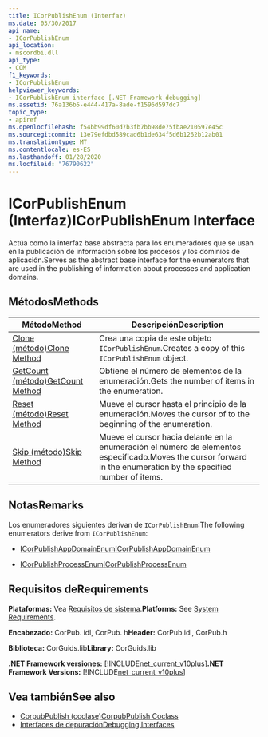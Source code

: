 ```yaml
---
title: ICorPublishEnum (Interfaz)
ms.date: 03/30/2017
api_name:
- ICorPublishEnum
api_location:
- mscordbi.dll
api_type:
- COM
f1_keywords:
- ICorPublishEnum
helpviewer_keywords:
- ICorPublishEnum interface [.NET Framework debugging]
ms.assetid: 76a136b5-e444-417a-8ade-f1596d597dc7
topic_type:
- apiref
ms.openlocfilehash: f54bb99df60d7b3fb7bb98de75fbae210597e45c
ms.sourcegitcommit: 13e79efdbd589cad6b1de634f5d6b1262b12ab01
ms.translationtype: MT
ms.contentlocale: es-ES
ms.lasthandoff: 01/28/2020
ms.locfileid: "76790622"
---
```

# <a name="icorpublishenum-interface"></a><span data-ttu-id="feddd-102">ICorPublishEnum (Interfaz)</span><span class="sxs-lookup"><span data-stu-id="feddd-102">ICorPublishEnum Interface</span></span>
<span data-ttu-id="feddd-103">Actúa como la interfaz base abstracta para los enumeradores que se usan en la publicación de información sobre los procesos y los dominios de aplicación.</span><span class="sxs-lookup"><span data-stu-id="feddd-103">Serves as the abstract base interface for the enumerators that are used in the publishing of information about processes and application domains.</span></span>  
  
## <a name="methods"></a><span data-ttu-id="feddd-104">Métodos</span><span class="sxs-lookup"><span data-stu-id="feddd-104">Methods</span></span>  
  
|<span data-ttu-id="feddd-105">Método</span><span class="sxs-lookup"><span data-stu-id="feddd-105">Method</span></span>|<span data-ttu-id="feddd-106">Descripción</span><span class="sxs-lookup"><span data-stu-id="feddd-106">Description</span></span>|  
|------------|-----------------|  
|[<span data-ttu-id="feddd-107">Clone (método)</span><span class="sxs-lookup"><span data-stu-id="feddd-107">Clone Method</span></span>](icorpublishenum-clone-method.md)|<span data-ttu-id="feddd-108">Crea una copia de este objeto `ICorPublishEnum`.</span><span class="sxs-lookup"><span data-stu-id="feddd-108">Creates a copy of this `ICorPublishEnum` object.</span></span>|  
|[<span data-ttu-id="feddd-109">GetCount (método)</span><span class="sxs-lookup"><span data-stu-id="feddd-109">GetCount Method</span></span>](icorpublishenum-getcount-method.md)|<span data-ttu-id="feddd-110">Obtiene el número de elementos de la enumeración.</span><span class="sxs-lookup"><span data-stu-id="feddd-110">Gets the number of items in the enumeration.</span></span>|  
|[<span data-ttu-id="feddd-111">Reset (método)</span><span class="sxs-lookup"><span data-stu-id="feddd-111">Reset Method</span></span>](icorpublishenum-reset-method.md)|<span data-ttu-id="feddd-112">Mueve el cursor hasta el principio de la enumeración.</span><span class="sxs-lookup"><span data-stu-id="feddd-112">Moves the cursor of to the beginning of the enumeration.</span></span>|  
|[<span data-ttu-id="feddd-113">Skip (método)</span><span class="sxs-lookup"><span data-stu-id="feddd-113">Skip Method</span></span>](icorpublishenum-skip-method.md)|<span data-ttu-id="feddd-114">Mueve el cursor hacia delante en la enumeración el número de elementos especificado.</span><span class="sxs-lookup"><span data-stu-id="feddd-114">Moves the cursor forward in the enumeration by the specified number of items.</span></span>|  
  
## <a name="remarks"></a><span data-ttu-id="feddd-115">Notas</span><span class="sxs-lookup"><span data-stu-id="feddd-115">Remarks</span></span>  
 <span data-ttu-id="feddd-116">Los enumeradores siguientes derivan de `ICorPublishEnum`:</span><span class="sxs-lookup"><span data-stu-id="feddd-116">The following enumerators derive from `ICorPublishEnum`:</span></span>  
  
- [<span data-ttu-id="feddd-117">ICorPublishAppDomainEnum</span><span class="sxs-lookup"><span data-stu-id="feddd-117">ICorPublishAppDomainEnum</span></span>](icorpublishappdomainenum-interface.md)  
  
- [<span data-ttu-id="feddd-118">ICorPublishProcessEnum</span><span class="sxs-lookup"><span data-stu-id="feddd-118">ICorPublishProcessEnum</span></span>](icorpublishprocessenum-interface.md)  
  
## <a name="requirements"></a><span data-ttu-id="feddd-119">Requisitos de</span><span class="sxs-lookup"><span data-stu-id="feddd-119">Requirements</span></span>  
 <span data-ttu-id="feddd-120">**Plataformas:** Vea [Requisitos de sistema](../../../../docs/framework/get-started/system-requirements.md).</span><span class="sxs-lookup"><span data-stu-id="feddd-120">**Platforms:** See [System Requirements](../../../../docs/framework/get-started/system-requirements.md).</span></span>  
  
 <span data-ttu-id="feddd-121">**Encabezado:** CorPub. idl, CorPub. h</span><span class="sxs-lookup"><span data-stu-id="feddd-121">**Header:** CorPub.idl, CorPub.h</span></span>  
  
 <span data-ttu-id="feddd-122">**Biblioteca:** CorGuids.lib</span><span class="sxs-lookup"><span data-stu-id="feddd-122">**Library:** CorGuids.lib</span></span>  
  
 <span data-ttu-id="feddd-123">**.NET Framework versiones:** [!INCLUDE[net_current_v10plus](../../../../includes/net-current-v10plus-md.md)]</span><span class="sxs-lookup"><span data-stu-id="feddd-123">**.NET Framework Versions:** [!INCLUDE[net_current_v10plus](../../../../includes/net-current-v10plus-md.md)]</span></span>  
  
## <a name="see-also"></a><span data-ttu-id="feddd-124">Vea también</span><span class="sxs-lookup"><span data-stu-id="feddd-124">See also</span></span>

- [<span data-ttu-id="feddd-125">CorpubPublish (coclase)</span><span class="sxs-lookup"><span data-stu-id="feddd-125">CorpubPublish Coclass</span></span>](corpubpublish-coclass.md)
- [<span data-ttu-id="feddd-126">Interfaces de depuración</span><span class="sxs-lookup"><span data-stu-id="feddd-126">Debugging Interfaces</span></span>](debugging-interfaces.md)

